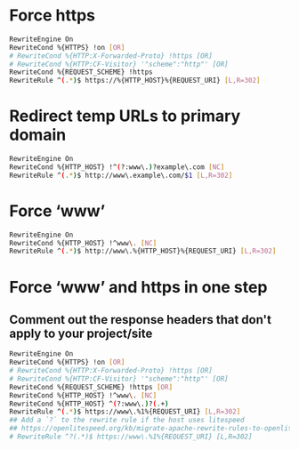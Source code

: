 # Force https
```sh
RewriteEngine On
RewriteCond %{HTTPS} !on [OR]
# RewriteCond %{HTTP:X-Forwarded-Proto} !https [OR]
# RewriteCond %{HTTP:CF-Visitor} '"scheme":"http"' [OR]
RewriteCond %{REQUEST_SCHEME} !https
RewriteRule ^(.*)$ https://%{HTTP_HOST}%{REQUEST_URI} [L,R=302]
```

# Redirect temp URLs to primary domain
```sh
RewriteEngine On
RewriteCond %{HTTP_HOST} !^(?:www\.)?example\.com [NC]
RewriteRule ^(.*)$ http://www\.example\.com/$1 [L,R=302]
```

# Force ‘www’
```sh
RewriteEngine On
RewriteCond %{HTTP_HOST} !^www\. [NC]
RewriteRule ^(.*)$ http://www\.%{HTTP_HOST}%{REQUEST_URI} [L,R=302]
```

# Force ‘www’ and https in one step
## Comment out the response headers that don't apply to your project/site
```sh
RewriteEngine On
RewriteCond %{HTTPS} !on [OR]
# RewriteCond %{HTTP:X-Forwarded-Proto} !https [OR]
# RewriteCond %{HTTP:CF-Visitor} '"scheme":"http"' [OR]
RewriteCond %{REQUEST_SCHEME} !https [OR]
RewriteCond %{HTTP_HOST} !^www\. [NC]
RewriteCond %{HTTP_HOST} ^(?:www\.)?(.+)
RewriteRule ^(.*)$ https://www\.%1%{REQUEST_URI} [L,R=302]
## Add a `?` to the rewrite rule if the host uses litespeed
## https://openlitespeed.org/kb/migrate-apache-rewrite-rules-to-openlitespeed/#2_Migrate_from_Apache_Document_Root_htaccess_to_OpenLiteSpeed_Vhost_Rewrite_Tab
# RewriteRule ^?(.*)$ https://www\.%1%{REQUEST_URI} [L,R=302]
```
